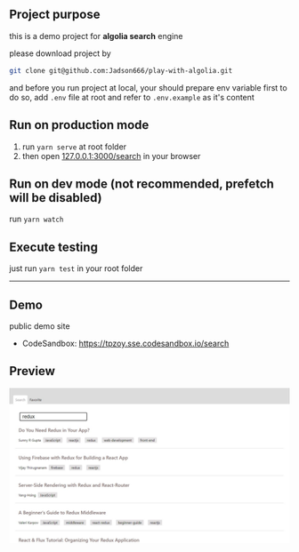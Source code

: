 ## Project purpose

this is a demo project for **algolia search** engine

please download project by
```bash
git clone git@github.com:Jadson666/play-with-algolia.git
```
and before you run project at local, your should prepare env variable first
to do so, add `.env` file at root and refer to `.env.example` as it's content
## Run on production mode


1. run `yarn serve` at root folder
2. then open [127.0.0.1:3000/search](http://127.0.0.1:3000/search) in your browser

## Run on dev mode (not recommended, prefetch will be disabled)
run `yarn watch`

## Execute testing

just run `yarn test` in your root folder

---

## Demo

public demo site
- CodeSandbox: https://tpzoy.sse.codesandbox.io/search
## Preview

![首頁圖片](public/preview.jpg)
